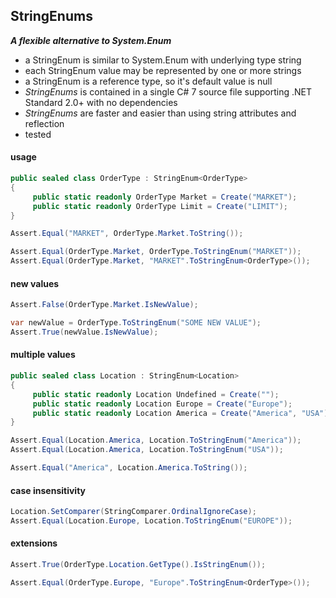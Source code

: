 ## StringEnums&nbsp;&nbsp;

***A flexible alternative to System.Enum***
- a StringEnum is similar to System.Enum with underlying type string
- each StringEnum value may be represented by one or more strings
- a StringEnum is a reference type, so it's default value is null
- *StringEnums* is contained in a single C# 7 source file supporting .NET Standard 2.0+ with no dependencies
- *StringEnums* are faster and easier than using string attributes and reflection
- tested

#### usage
```csharp
public sealed class OrderType : StringEnum<OrderType>
{
     public static readonly OrderType Market = Create("MARKET");
     public static readonly OrderType Limit = Create("LIMIT");
}

Assert.Equal("MARKET", OrderType.Market.ToString());

Assert.Equal(OrderType.Market, OrderType.ToStringEnum("MARKET"));
Assert.Equal(OrderType.Market, "MARKET".ToStringEnum<OrderType>());
```
#### new values
```csharp
Assert.False(OrderType.Market.IsNewValue);

var newValue = OrderType.ToStringEnum("SOME NEW VALUE");
Assert.True(newValue.IsNewValue);
```
#### multiple values
```csharp
public sealed class Location : StringEnum<Location>
{
     public static readonly Location Undefined = Create("");
     public static readonly Location Europe = Create("Europe");
     public static readonly Location America = Create("America", "USA");
}

Assert.Equal(Location.America, Location.ToStringEnum("America"));
Assert.Equal(Location.America, Location.ToStringEnum("USA"));

Assert.Equal("America", Location.America.ToString());
```
#### case insensitivity
```csharp
Location.SetComparer(StringComparer.OrdinalIgnoreCase);
Assert.Equal(Location.Europe, Location.ToStringEnum("EUROPE"));
```
#### extensions
```csharp
Assert.True(OrderType.Location.GetType().IsStringEnum());

Assert.Equal(OrderType.Europe, "Europe".ToStringEnum<OrderType>());
```
